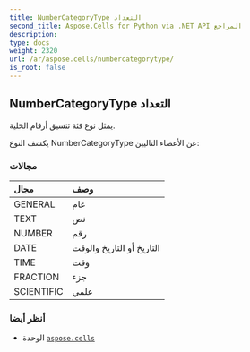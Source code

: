```yaml
---
title: NumberCategoryType التعداد
second_title: Aspose.Cells for Python via .NET API المراجع
description:
type: docs
weight: 2320
url: /ar/aspose.cells/numbercategorytype/
is_root: false
---
```

##  NumberCategoryType التعداد
يمثل نوع فئة تنسيق أرقام الخلية.



يكشف النوع NumberCategoryType عن الأعضاء التاليين:

###  مجالات
| مجال| وصف|
| :- | :- |
| GENERAL | عام|
| TEXT | نص|
| NUMBER | رقم|
| DATE | التاريخ أو التاريخ والوقت|
| TIME | وقت|
| FRACTION |جزء|
| SCIENTIFIC | علمي|



###  أنظر أيضا
* الوحدة [`aspose.cells`](..)
